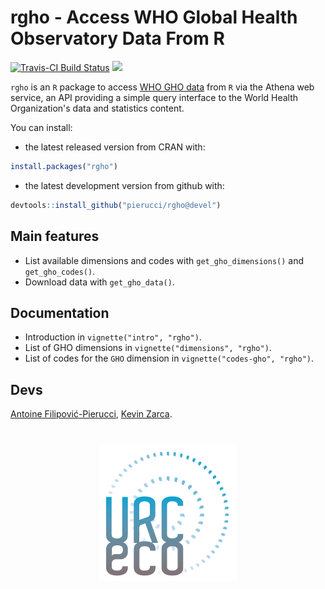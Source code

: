 # rgho - Access WHO Global Health Observatory Data From R

[![Travis-CI Build Status](https://travis-ci.org/pierucci/rgho.svg?branch=master)](https://travis-ci.org/pierucci/rgho) [![](http://www.r-pkg.org/badges/version/rgho)](http://www.r-pkg.org/pkg/rgho)

`rgho` is an `R` package to access [WHO GHO data](http://www.who.int/gho/database/en/) from `R` via the Athena web service, an API providing a simple query interface to the World Health Organization's data and statistics content.

You can install:

  * the latest released version from CRAN with:

```r
install.packages("rgho")
```

  * the latest development version from github with:

```r
devtools::install_github("pierucci/rgho@devel")
```

## Main features

  * List available dimensions and codes with `get_gho_dimensions()` and `get_gho_codes()`.
  * Download data with `get_gho_data()`.
  
## Documentation

  * Introduction in `vignette("intro", "rgho")`.
  * List of GHO dimensions in `vignette("dimensions", "rgho")`.
  * List of codes for the `GHO` dimension in `vignette("codes-gho", "rgho")`.

## Devs

[Antoine Filipović-Pierucci](https://pierucci.github.io/), [Kevin Zarca](http://www.urc-eco.fr/Kevin-ZARCA,402).

<h1 align="center">
<a href="http://www.urc-eco.fr">
	<img width="220" src="./inst/media/logo.png" alt="">
</a>
</h1>

